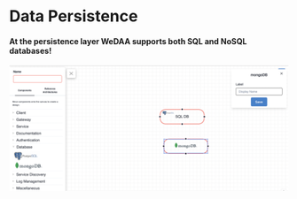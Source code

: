 # Data Persistence

#### At the persistence layer WeDAA supports both SQL and NoSQL databases!

![WeDAA Backend](/img/persistence.png)